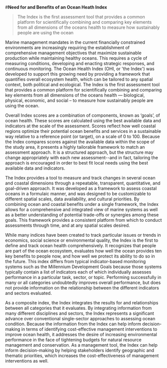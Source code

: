 #**Need for and Benefits of an Ocean Heath Index**

> The Index is the first assessment tool that provides a common platform for scientifically combining and comparing key elements from all dimensions of the oceans health to measure how sustainably people are using the ocean

Marine management mandates in the current financially constrained environments are increasingly requiring the establishment of comprehensive management objectives that maximize sustainable production while maintaining healthy oceans. This requires a cycle of measuring conditions, developing and enacting strategic responses, and continuous monitoring. The Ocean Health Index (OHI, or 'the Index') was developed to support this growing need by providing a framework that quantifies overall ecosystem health, which can be tailored to any spatial context, both political and ecological. The Index is the first assessment tool that provides a common platform for scientifically combining and comparing key elements from all dimensions of the oceans health — biological, physical, economic, and social – to measure how sustainably people are using the ocean.

Overall Index scores are a combination of components, known as ‘goals’, of ocean health. These scores are calculated using the best available data and indicators at the scale of the assessment. Scores reflect how well coastal regions optimize their potential ocean benefits and services in a sustainable way relative to a reference point (or target), on a scale of 0 to 100. Because the Index compares scores against the available data within the scope of the study area, it presents a highly tailorable framework to match an assessment approach. It is a structured approach, but the structure may change appropriately with each new assessment--and in fact, tailoring the approach is encouraged in order to best fit local needs using the best available data and indicators.

The Index provides a tool to measure and track changes in several ocean and coastal dimensions through a repeatable, transparent, quantitative, and goal-driven approach. It was developed as a framework to assess coastal oceans in a formulaic manner, and was designed to be customizable to different spatial scales, data availability, and cultural priorities. By combining ocean and coastal benefits under a single framework, the Index allows for a comprehensive and integrated view of marine systems as well as a better understanding of potential trade-offs or synergies among these goals. This framework provides a consistent platform from which to conduct assessments through time, and at any spatial scales desired.

While many indices have been created to track particular issues or trends in economics, social science or environmental quality, the Index is the first to define and track ocean health comprehensively. It recognizes that people are part of the ocean ecosystem, evaluates how well the ocean provides ten key benefits to people now, and how well we protect its ability to do so in the future. This index differs from typical indicator-based monitoring systems such as the Millennium Development Goals because those systems typically contain a list of indicators each of which individually assesses performance in a particular task, sector, or topic. Performing successfully in many or all categories undoubtedly improves overall performance, but does not provide information on the relationship between the different indicators and sectors evaluated.

As a composite index, the Index integrates the results for and relationships between all categories that it evaluates. By integrating information from many different disciplines and sectors, the Index represents a significant advance over conventional single-sector approaches to assessing ocean condition. Because the information from the Index can help inform decision-making in terms of identifying cost-effective management interventions to improve ocean health, it addresses the desire of increasing environmental performance in the face of tightening budgets for natural resource management and conservation. As a management tool, the Index can help inform decision-making by helping stakeholders identify geographic and thematic priorities, which increases the cost-effectiveness of management interventions as well.
